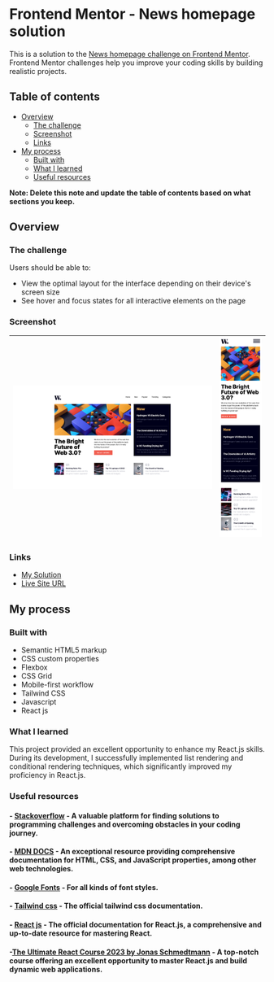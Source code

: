 # Frontend Mentor - News homepage solution

This is a solution to the [News homepage challenge on Frontend Mentor](https://www.frontendmentor.io/challenges/news-homepage-H6SWTa1MFl). Frontend Mentor challenges help you improve your coding skills by building realistic projects.

## Table of contents

- [Overview](#overview)
  - [The challenge](#the-challenge)
  - [Screenshot](#screenshot)
  - [Links](#links)
- [My process](#my-process)
  - [Built with](#built-with)
  - [What I learned](#what-i-learned)
  - [Useful resources](#useful-resources)

**Note: Delete this note and update the table of contents based on what sections you keep.**

## Overview

### The challenge

Users should be able to:

- View the optimal layout for the interface depending on their device's screen size
- See hover and focus states for all interactive elements on the page

### Screenshot

| ![News Homepage](src/images/desktop-screenshot.png) | ![News Homepage](src/images/mobile-screenshot.png) |
| --------------------------------------------------- | -------------------------------------------------- |

### Links

- [My Solution]()
- [Live Site URL]()

## My process

### Built with

- Semantic HTML5 markup
- CSS custom properties
- Flexbox
- CSS Grid
- Mobile-first workflow
- Tailwind CSS
- Javascript
- React js

### What I learned

This project provided an excellent opportunity to enhance my React.js skills. During its development, I successfully implemented list rendering and conditional rendering techniques, which significantly improved my proficiency in React.js.

### Useful resources

#### - [Stackoverflow](https://stackoverflow.com/) - A valuable platform for finding solutions to programming challenges and overcoming obstacles in your coding journey.

#### - [MDN DOCS](https://developer.mozilla.org/) - An exceptional resource providing comprehensive documentation for HTML, CSS, and JavaScript properties, among other web technologies.

#### - [Google Fonts](https://fonts.google.com/) - For all kinds of font styles.

#### - [Tailwind css](https://tailwindcss.com/) - The official tailwind css documentation.

#### - [React js](https://react.dev/) - The official documentation for React.js, a comprehensive and up-to-date resource for mastering React.

#### -[The Ultimate React Course 2023 by Jonas Schmedtmann](https://www.udemy.com/course/the-ultimate-react-course/) - A top-notch course offering an excellent opportunity to master React.js and build dynamic web applications.
